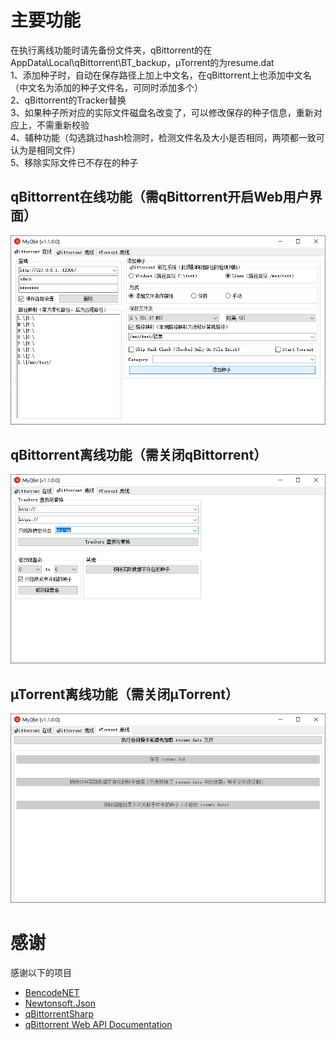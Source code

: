 # 主要功能

在执行离线功能时请先备份文件夹，qBittorrent的在AppData\Local\qBittorrent\BT_backup，µTorrent的为resume.dat  
1、添加种子时，自动在保存路径上加上中文名，在qBittorrent上也添加中文名（中文名为添加的种子文件名，可同时添加多个）  
2、qBittorrent的Tracker替换  
3、如果种子所对应的实际文件磁盘名改变了，可以修改保存的种子信息，重新对应上，不需重新校验  
4、辅种功能（勾选跳过hash检测时，检测文件名及大小是否相同，两项都一致可认为是相同文件）  
5、移除实际文件已不存在的种子  

## qBittorrent在线功能（需qBittorrent开启Web用户界面）

![image](https://github.com/LetCodeGo/MyQbt/blob/master/Images/qBittorrent_online_main.png)

## qBittorrent离线功能（需关闭qBittorrent）

![image](https://github.com/LetCodeGo/MyQbt/blob/master/Images/qBittorrent_offline_main.png)

## µTorrent离线功能（需关闭µTorrent）

![image](https://github.com/LetCodeGo/MyQbt/blob/master/Images/utorrent_offline_main.png)

# 感谢

感谢以下的项目

* [BencodeNET](https://github.com/Krusen/BencodeNET)
* [Newtonsoft.Json](https://github.com/JamesNK/Newtonsoft.Json)
* [qBittorrentSharp](https://github.com/teug91/qBittorrentSharp)
* [qBittorrent Web API Documentation](https://github.com/qbittorrent/qBittorrent/wiki/Web-API-Documentation)
